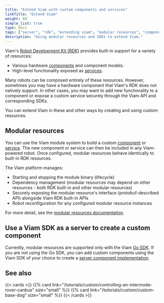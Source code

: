 ```yaml
---
title: "Extend Viam with custom components and services"
linkTitle: "Extend Viam"
weight: 60
simple_list: true
type: docs
tags: ["server", "rdk", "extending viam", "modular resources", "components", "services"]
description: "Using modular resources and SDKs to extend Viam."
---
```


Viam's [Robot Development Kit (RDK)](/program/rdk/) provides built-in support for a variety of resources:

- Various hardware [components](/components) and component models.
- High-level functionality exposed as [services](/services).

Many robots can be composed entirely of these resources.
However, sometimes you may have a hardware component that Viam's RDK does not natively support.
In other cases, you may want to add new functionality to a component or expose a custom service securely through the Viam API and corresponding SDKs.

You can extend Viam in these and other ways by creating and using custom resources.

## Modular resources

You can use the Viam module system to build a custom [component](/components) or [service](/services).
The new component or service can then be included in any Viam-powered robot.
Once configured, modular resources behave identically to built-in RDK resources.

The Viam platform manages:

- Starting and stopping the module binary (lifecycle)
- Dependency management (modular resources may depend on other resources - both RDK built-in and other modular resources)
- Securely exposing the modular resource's interface (protobuf-described API) alongside Viam RDK built-in APIs
- Robot reconfiguration for any configured modular resource instances

For more detail, see the [modular resources documentation](/program/extend/modular-resources/).

## Use a Viam SDK as a server to create a custom component

Currently, modular resources are supported only with the Viam [Go SDK](https://pkg.go.dev/go.viam.com/rdk).
If you are not using the Go SDK, you can add custom components using the Viam SDK of your choice to create a [server component implementation](/program/extend/sdk-as-server/).

## See also

{{< cards >}}
    {{% card link="/tutorials/custom/controlling-an-intermode-rover-canbus" size="small" %}}
    {{% card link="/tutorials/custom/custom-base-dog" size="small" %}}
{{< /cards >}}
